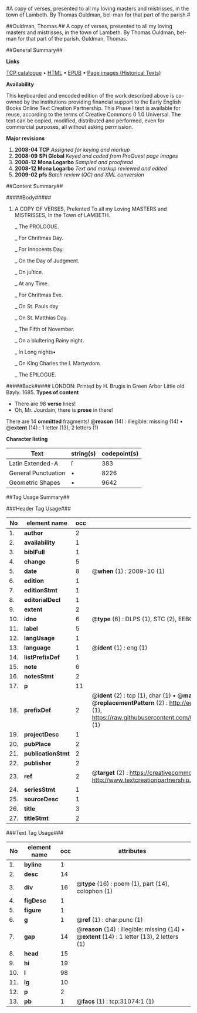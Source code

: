 #A copy of verses, presented to all my loving masters and mistrisses, in the town of Lambeth. By Thomas Ouldman, bel-man for that part of the parish.#

##Ouldman, Thomas.##
A copy of verses, presented to all my loving masters and mistrisses, in the town of Lambeth. By Thomas Ouldman, bel-man for that part of the parish.
Ouldman, Thomas.

##General Summary##

**Links**

[TCP catalogue](http://www.ota.ox.ac.uk/tcp/)  • 
[HTML](http://tei.it.ox.ac.uk/tcp/Texts-HTML/free/A53/A53557.html)  • 
[EPUB](http://tei.it.ox.ac.uk/tcp/Texts-EPUB/free/A53/A53557.epub) • 
[Page images (Historical Texts)](https://data.historicaltexts.jisc.ac.uk/view?pubId=eebo-99826669e&pageId=eebo-99826669e-31074-1)

**Availability**

This keyboarded and encoded edition of the
	       work described above is co-owned by the institutions
	       providing financial support to the Early English Books
	       Online Text Creation Partnership. This Phase I text is
	       available for reuse, according to the terms of Creative
	       Commons 0 1.0 Universal. The text can be copied,
	       modified, distributed and performed, even for
	       commercial purposes, all without asking permission.

**Major revisions**

1. __2008-04__ __TCP__ *Assigned for keying and markup*
1. __2008-09__ __SPi Global__ *Keyed and coded from ProQuest page images*
1. __2008-12__ __Mona Logarbo__ *Sampled and proofread*
1. __2008-12__ __Mona Logarbo__ *Text and markup reviewed and edited*
1. __2009-02__ __pfs__ *Batch review (QC) and XML conversion*

##Content Summary##

#####Body#####

1. A COPY OF VERSES, Preſented To all my Loving MASTERS and MISTRISSES, In the Town of LAMBETH.

    _ The PROLOGUE.

    _ For Chriſtmas Day.

    _ For Innocents Day.

    _ On the Day of Judgment.

    _ On juſtice.

    _ At any Time.

    _ For Chriſtmas Eve.

    _ On St. Pauls day

    _ On St. Matthias Day.

    _ The Fifth of November.

    _ On a bluſtering Rainy night.

    _ In Long nights▪

    _ On King Charles the I. Martyrdom

    _ The EPILOGUE.

#####Back#####
LONDON: Printed by H. Brugis in Green Arbor Little old Bayly. 1685.
**Types of content**

  * There are 98 **verse** lines!
  * Oh, Mr. Jourdain, there is **prose** in there!

There are 14 **ommitted** fragments! 
 @__reason__ (14) : illegible: missing (14)  •  @__extent__ (14) : 1 letter (13), 2 letters (1)

**Character listing**


|Text|string(s)|codepoint(s)|
|---|---|---|
|Latin Extended-A|ſ|383|
|General Punctuation|•|8226|
|Geometric Shapes|▪|9642|

##Tag Usage Summary##

###Header Tag Usage###

|No|element name|occ|attributes|
|---|---|---|---|
|1.|__author__|2||
|2.|__availability__|1||
|3.|__biblFull__|1||
|4.|__change__|5||
|5.|__date__|8| @__when__ (1) : 2009-10 (1)|
|6.|__edition__|1||
|7.|__editionStmt__|1||
|8.|__editorialDecl__|1||
|9.|__extent__|2||
|10.|__idno__|6| @__type__ (6) : DLPS (1), STC (2), EEBO-CITATION (1), PROQUEST (1), VID (1)|
|11.|__label__|5||
|12.|__langUsage__|1||
|13.|__language__|1| @__ident__ (1) : eng (1)|
|14.|__listPrefixDef__|1||
|15.|__note__|6||
|16.|__notesStmt__|2||
|17.|__p__|11||
|18.|__prefixDef__|2| @__ident__ (2) : tcp (1), char (1)  •  @__matchPattern__ (2) : ([0-9\-]+):([0-9IVX]+) (1), (.+) (1)  •  @__replacementPattern__ (2) : http://eebo.chadwyck.com/downloadtiff?vid=$1&page=$2 (1), https://raw.githubusercontent.com/textcreationpartnership/Texts/master/tcpchars.xml#$1 (1)|
|19.|__projectDesc__|1||
|20.|__pubPlace__|2||
|21.|__publicationStmt__|2||
|22.|__publisher__|2||
|23.|__ref__|2| @__target__ (2) : https://creativecommons.org/publicdomain/zero/1.0/ (1), http://www.textcreationpartnership.org/docs/. (1)|
|24.|__seriesStmt__|1||
|25.|__sourceDesc__|1||
|26.|__title__|3||
|27.|__titleStmt__|2||


###Text Tag Usage###

|No|element name|occ|attributes|
|---|---|---|---|
|1.|__byline__|1||
|2.|__desc__|14||
|3.|__div__|16| @__type__ (16) : poem (1), part (14), colophon (1)|
|4.|__figDesc__|1||
|5.|__figure__|1||
|6.|__g__|1| @__ref__ (1) : char:punc (1)|
|7.|__gap__|14| @__reason__ (14) : illegible: missing (14)  •  @__extent__ (14) : 1 letter (13), 2 letters (1)|
|8.|__head__|15||
|9.|__hi__|19||
|10.|__l__|98||
|11.|__lg__|10||
|12.|__p__|2||
|13.|__pb__|1| @__facs__ (1) : tcp:31074:1 (1)|
